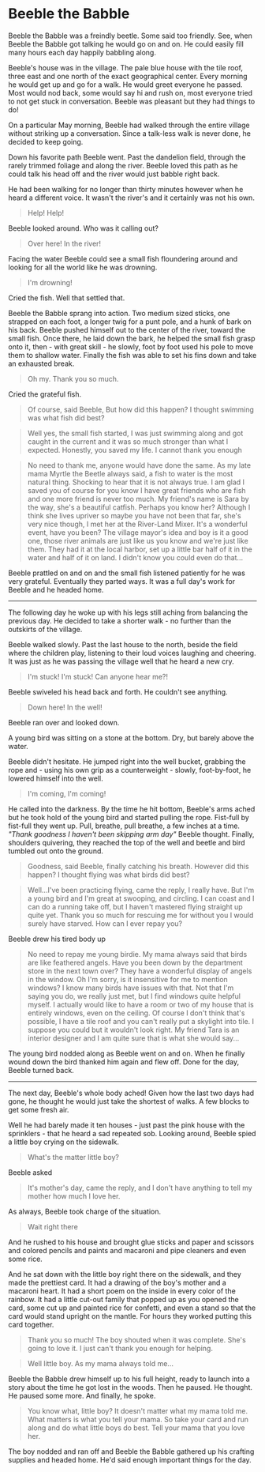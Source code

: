 <link rel="stylesheet" href="style.css" />

# Beeble the Babble

Beeble the Babble was a freindly beetle. Some said too friendly. See, when Beeble the Babble got talking he would go on and on. He could easily fill many hours each day happily babbling along.

Beeble's house was in the village. The pale blue house with the tile roof, three east and one north of the exact geographical center. Every morning he would get up and go for a walk. He would greet everyone he passed. Most would nod back, some would say hi and rush on, most everyone tried to not get stuck in conversation. Beeble was pleasant but they had things to do!

On a particular May morning, Beeble had walked through the entire village without striking up a conversation. Since a talk-less walk is never done, he decided to keep going.

Down his favorite path Beeble went. Past the dandelion field, through the rarely trimmed foliage and along the river. Beeble loved this path as he could talk his head off and the river would just babble right back.

He had been walking for no longer than thirty minutes however when he heard a different voice. It wasn't the river's and it certainly was not his own.

> Help! Help!

Beeble looked around. Who was it calling out?

> Over here! In the river!

Facing the water Beeble could see a small fish floundering around and looking for all the world like he was drowning.

> I'm drowning!

Cried the fish. Well that settled that.

Beeble the Babble sprang into action. Two medium sized sticks, one strapped on each foot, a longer twig for a punt pole, and a hunk of bark on his back. Beeble pushed himself out to the center of the river, toward the small fish. Once there, he laid down the bark, he helped the small fish grasp onto it, then - with great skill - he slowly, foot by foot used his pole to move them to shallow water. Finally the fish was able to set his fins down and take an exhausted break.

> Oh my. Thank you so much.

Cried the grateful fish.

> Of course, said Beeble, But how did this happen? I thought swimming was what fish did best?

> Well yes, the small fish started, I was just swimming along and got caught in the current and it was so much stronger than what I expected. Honestly, you saved my life. I cannot thank you enough

> No need to thank me, anyone would have done the same. As my late mama Myrtle the Beetle always said, a fish to water is the most natural thing. Shocking to hear that it is not always true. I am glad I saved you of course for you know I have great friends who are fish and one more friend is never too much. My friend's name is Sara by the way, she's a beautiful catfish. Perhaps you know her? Although I think she lives upriver so maybe you have not been that far, she's very nice though, I met her at the River-Land Mixer. It's a wonderful event, have you been? The village mayor's idea and boy is it a good one, those river animals are just like us you know and we're just like them. They had it at the local harbor, set up a little bar half of it in the water and half of it on land. I didn't know you could even do that...

Beeble prattled on and on and the small fish listened patiently for he was very grateful. Eventually they parted ways. It was a full day's work for Beeble and he headed home.

------------

The following day he woke up with his legs still aching from balancing the previous day. He decided to take a shorter walk - no further than the outskirts of the village.

Beeble walked slowly. Past the last house to the north, beside the field where the children play, listening to their loud voices laughing and cheering. It was just as he was passing the village well that he heard a new cry.

> I'm stuck! I'm stuck! Can anyone hear me?!

Beeble swiveled his head back and forth. He couldn't see anything.

> Down here! In the well!

Beeble ran over and looked down.

A young bird was sitting on a stone at the bottom. Dry, but barely above the water.

Beeble didn't hesitate. He jumped right into the well bucket, grabbing the rope and - using his own grip as a counterweight - slowly, foot-by-foot, he lowered himself into the well.

> I'm coming, I'm coming!

He called into the darkness. By the time he hit bottom, Beeble's arms ached but he took hold of the young bird and started pulling the rope. Fist-full by fist-full they went up. Pull, breathe, pull breathe, a few inches at a time. *"Thank goodness I haven't been skipping arm day"* Beeble thought. Finally, shoulders quivering, they reached the top of the well and beetle and bird tumbled out onto the ground.

> Goodness, said Beeble, finally catching his breath. However did this happen? I thought flying was what birds did best?

> Well...I've been practicing flying, came the reply, I really have. But I'm a young bird and I'm great at swooping, and circling. I can coast and I can do a running take off, but I haven't mastered flying straight up quite yet. Thank you so much for rescuing me for without you I would surely have starved. How can I ever repay you?

Beeble drew his tired body up

> No need to repay me young birdie. My mama always said that birds are like feathered angels. Have you been down by the department store in the next town over? They have a wonderful display of angels in the window. Oh I'm sorry, is it insensitive for me to mention windows? I know many birds have issues with that. Not that I'm saying you do, we really just met, but I find windows quite helpful myself. I actually would like to have a room or two of my house that is entirely windows, even on the ceiling. Of course I don't think that's possible, I have a tile roof and you can't really put a skylight into tile. I suppose you could but it wouldn't look right. My friend Tara is an interior designer and I am quite sure that is what she would say...

The young bird nodded along as Beeble went on and on. When he finally wound down the bird thanked him again and flew off. Done for the day, Beeble turned back.

------------

The next day, Beeble's whole body ached! Given how the last two days had gone, he thought he would just take the shortest of walks. A few blocks to get some fresh air.

Well he had barely made it ten houses - just past the pink house with the sprinklers - that he heard a sad repeated sob. Looking around, Beeble spied a little boy crying on the sidewalk.

> What's the matter little boy?

Beeble asked

> It's mother's day, came the reply, and I don't have anything to tell my mother how much I love her.

As always, Beeble took charge of the situation.

> Wait right there

And he rushed to his house and brought glue sticks and paper and scissors and colored pencils and paints and macaroni and pipe cleaners and even some rice.

And he sat down with the little boy right there on the sidewalk, and they made the prettiest card. It had a drawing of the boy's mother and a macaroni heart. It had a short poem on the inside in every color of the rainbow. It had a little cut-out family that popped up as you opened the card, some cut up and painted rice for confetti, and even a stand so that the card would stand upright on the mantle. For hours they worked putting this card together.

> Thank you so much! The boy shouted when it was complete. She's going to love it. I just can't thank you enough for helping.

> Well little boy. As my mama always told me...

Beeble the Babble drew himself up to his full height, ready to launch into a story about the time he got lost in the woods. Then he paused. He thought. He paused some more. And finally, he spoke.

> You know what, little boy? It doesn't matter what my mama told me. What matters is what you tell your mama. So take your card and run along and do what little boys do best. Tell your mama that you love her.

The boy nodded and ran off and Beeble the Babble gathered up his crafting supplies and headed home. He'd said enough important things for the day.
